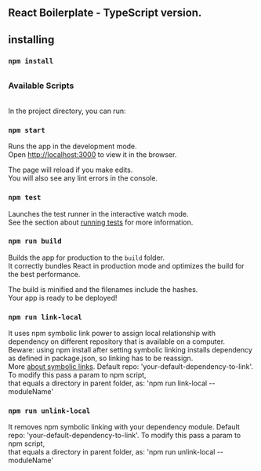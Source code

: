 ## React Boilerplate - TypeScript version.

## installing

### `npm install`

###### 
### Available Scripts
###### 

In the project directory, you can run:

### `npm start`

Runs the app in the development mode.<br>
Open [http://localhost:3000](http://localhost:3000) to view it in the browser.

The page will reload if you make edits.<br>
You will also see any lint errors in the console.

### `npm test`

Launches the test runner in the interactive watch mode.<br>
See the section about [running tests](https://facebook.github.io/create-react-app/docs/running-tests) for more information.

### `npm run build`

Builds the app for production to the `build` folder.<br>
It correctly bundles React in production mode and optimizes the build for the best performance.

The build is minified and the filenames include the hashes.<br>
Your app is ready to be deployed!

### `npm run link-local`

It uses npm symbolic link power to assign local relationship with dependency on different repository that is available on a computer.<br />
Beware: using npm install after setting symbolic linking installs dependency as defined in package.json, so linking has to be reassign.<br />
More [about symbolic links](https://medium.com/@alexishevia/the-magic-behind-npm-link-d94dcb3a81af).
Default repo: 'your-default-dependency-to-link'. To modify this pass a param to npm script, <br />
that equals a directory in parent folder, as: 'npm run link-local -- moduleName'

### `npm run unlink-local`

It removes npm symbolic linking with your dependency module.
Default repo: 'your-default-dependency-to-link'. To modify this pass a param to npm script, <br />
that equals a directory in parent folder, as: 'npm run unlink-local -- moduleName'